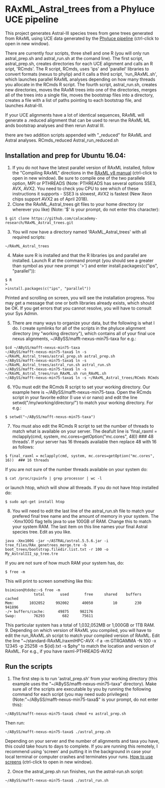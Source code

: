 # RAxML_Astral_trees from a Phyluce UCE pipeline
This project generates Astral-III species trees from gene trees generated from RAxML using UCE data generated by the [Phyluce pipeline](http://phyluce.readthedocs.io/en/latest/tutorial-one.html# "Phyluce phylogeneomics pipeline") (ctrl-click to open in new window).

There are currently four scripts, three shell and one R (you will only run astral_prep.sh and astral_run.sh at the comand line).
The first script, astral_prep.sh, creates directories for each UCE alignment and calls an R sript, 'RCmds'.
The R script, RCmds, uses 'ips' and 'parallel' libraries to convert formats (nexus to phylip) and it calls a third script, 'run_RAxML.sh', which launches parallel RAxML analyses depending on how many threads you allocate in the RCmds R script.
The fourth script, astral_run.sh, creates new directories, moves the RAxMl trees into one of the directories, merges all of the trees into a single file, moves the bootstrap files into a directory, creates a file with a list of paths pointing to each bootstrap file, and launches Astral-III.

If your UCE alignments have a lot of identical sequences, RAxML will generate a .reduced alignment that can be used to rerun the RAxML ML ands bootstrap analyses and then rerun Astral III.

there are two addition scripts appended with "_reduced" for RAxML and Astral analyses.
RCmds_reduced
Astral_run_reduced.sh

## Installation and prep for Ubuntu 16.04:
1. If you do not have the latest parallel version of RAxML installed, follow the "Compiling RAxML" directions in the [RAxML v8 manual](https://sco.h-its.org/exelixis/resource/download/NewManual.pdf) (ctrl-click to open in new window). Be sure to compile one of the two parallele option, MPI or PTHREADS (Note: PTHREADS has several options SSE3, AVX, AVX2. You need to check you CPU to see which of these instructions it supports - SSE3 is slowest, AVX2 is fastest (New Xeon chips support AVX2 as of April 2018).
2. Clone the RAxML_Astral_trees git files to your home directory (or wherever you like) (Note: '$' is your prompt, do not enter this character):

``` 
$ git clone https://github.com/calacademy-research/RAxML_Astral_trees.git
```
3. You will now have a directory named 'RAxML_Astral_trees' with all required scripts:
```
~/RAxML_Astral_trees
```
4. Make sure R is installed and that the R libraries ips and parallel are installed. Launch R at the command prompt (you should see a greater than symbol as your new prompt '>') and enter install.packages(c("ips", "parallel")):
```
$ R
>
>install.packages(c("ips", "parallel"))
```
Printed and scrolling on screen, you will see the installation progress. You may get a message that one or both libraries already exists, which should be OK. If you get errors that you cannot resolve, you will have to consult your Sys Admin.

5. There are many ways to organize your data, but the following is what I do. I create symlinks for all of the scripts in the phyluce alignment directory (my "working directory"), which contains all of your final uce nexus alignments, ~/ABySS/mafft-nexus-min75-taxa for e.g.:
```
$cd ~/ABySS/mafft-nexus-min75-taxa
~/ABySS/mafft-nexus-min75-taxa$ ln -s ~/RAxML_Astral_trees/astral_prep.sh astral_prep.sh
~/ABySS/mafft-nexus-min75-taxa$ ln -s ~/RAxML_Astral_trees/astral_run.sh astral_run.sh
~/ABySS/mafft-nexus-min75-taxa$ ln -s ~/RAxML_Astral_trees/run_RAxML.sh run_RAxML.sh
~/ABySS/mafft-nexus-min75-taxa$ ln -s ~/RAxML_Astral_trees/RCmds RCmds
```
6. Y0u must edit the RCmds R script to set your working directory. Our example here is ~/ABySS/mafft-nexus-min75-taxa. Open the RCmds script in your favorite editor (I use vi or nano) and edit the line setwd("/my/working/directory/") to match your working directory. For e.g.:
```
$ setwd("~/ABySS/mafft-nexus-min75-taxa")
```
7. You must also edit the RCmds R script to set the number of threads to match what is available on your server. The deafult line is 'final_raxml = mclapply(cmd, system, mc.cores=getOption("mc.cores", 48))  ### 48 threads'. If your server has 16 threads available then replace 48 with 16 as follows:
```
$ final_raxml = mclapply(cmd, system, mc.cores=getOption("mc.cores", 16))  ### 16 threads
```
If you are not sure of the number threads available on your system do:
```
$ cat /proc/cpuinfo | grep processor | wc -l
```
or launch htop, which will show all threads. If you do not have htop installed do:
```
$ sudo apt-get install htop
```
8. You will need to edit the last line of the astral_run.sh file to match your prefered final tree name and the amount of memory in your system. The -Xmx100G flag tells java to use 100GB of RAM. Change this to match your system RAM. The last item on this line names your final Astral species tree. Edit as you like.
```
java -Xmx100G -jar ~/ASTRAL/astral.5.5.6.jar -i tree_files/RAx_genetrees_merge.tre -b boot_trees/bootstrap.filedir.list.txt -r 100 -o My_AstralIII_sp_tree.tre

```
If you are not sure of how much RAM your system has, do:
```
$ free -m
```
This will print to screen something like this:
```
bsimison@tdobz:~$ free -m
             total       used       free     shared    buffers     cached
Mem:       1032052     992002      40050         10        230     941896
-/+ buffers/cache:      49875     982176
Swap:        76293        682      75611
```
This particular system has a total of 1,032,052MB or 1,000GB or 1TB RAM.
9. Depending on which version of RAxML you compiled, you will have to edit the run_RAxML.sh script to match your compiled version of RAxML. Edit the line "~/standard-RAxML/raxmlHPC-AVX -f a -m GTRGAMMA -N 100 -x 12345 -p 25258 -n ${id}.txt -s $phy" to match the location and version of RAxML. For e.g., if you have raxml-PTHREADS-AVX2

## Run the scripts
1. The first step is to run 'astral_prep.sh' from your working directory (this example uses the "\~/ABySS/mafft-nexus-min75-taxa" directory). Make sure all of the scripts are executable by you by running the following command for each script (you may need sudo privileges) (Note:"\~/ABySS/mafft-nexus-min75-taxa$" is your prompt, do not enter this):
```
~/ABySS/mafft-nexus-min75-taxa$ chmod +x astral_prep.sh
```
Then run:
```
~/ABySS/mafft-nexus-min75-taxa$ ./astral_prep.sh
```
Depending on your server and the number of alignments and taxa you have, this could take hours to days to complete. If you are running this remotely, I recommend using 'screen' and putting it in the background in case your local terminal or computer crashes and terminates your runs. [How to use screens](https://www.vultr.com/docs/using-screen-on-ubuntu-14-04) (ctrl-click to open in new window).

2. Once the astral_prep.sh run finishes, run the astral-run.sh script:
```
~/ABySS/mafft-nexus-min75-taxa$ ./astral_run.sh
```
